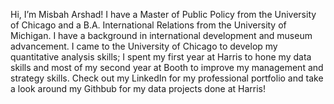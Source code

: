 Hi, I’m Misbah Arshad! I have a Master of Public Policy from the University of Chicago and a B.A. International Relations from the University of Michigan. 
I have a background in international development and museum advancement. 
I came to the University of Chicago to develop my quantitative analysis skills;
I spent my first year at Harris to hone my data skills and most of my second year at Booth to improve my management and strategy skills. 
Check out my LinkedIn for my professional portfolio and take a look around my Githbub for my data projects done at Harris! 
